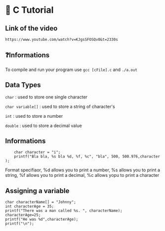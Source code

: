 # 💾 C Tutorial

## Link of the video
````
https://www.youtube.com/watch?v=KJgsSFOSQv0&t=2330s
````

## ❓Informations

To compile and run your program use ``` gcc [cFile].c ``` and ```./a.out```

## Data Types

```char``` : used to store one single character

```char variable[]``` : used to store a string of character's

```int``` : used to store a number

```double``` : used to store a decimal value

## Informations

````
    char character = "i";
    printf("Bla bla, %s bla %d, %f, %c", "bla", 500, 500.976,character );
```` 
Format specifiaor, %d allows you to print a number, %s allows you to print a string, %f allows you to print a decimal,
%c allows yopu to print a character


## Assigning a variable

````
char characterName[] = "Johnny";
int characterAge = 35;
printf("There was a man called %s. ", characterName);
characterAge=25;
printf("He was %d",characterAge);
printf("\n");
````